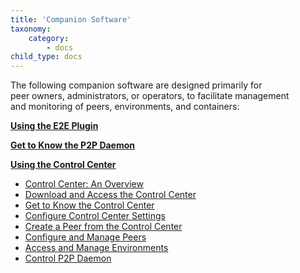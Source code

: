 ```yaml
---
title: 'Companion Software'
taxonomy:
    category:
        - docs
child_type: docs
---
```


The following companion software are designed primarily for   
peer owners, administrators, or operators, to facilitate management    
and monitoring of peers, environments, and containers:

**[Using the E2E Plugin](e2e-plugin)**

**[Get to Know the P2P Daemon](p2p-daemon)**

**[Using the Control Center](control-center)**
 - [Control Center: An Overview](control-center#overview)
 - [Download and Access the Control Center](control-center/download-install)
 - [Get to Know the Control Center](control-center/get-to-know)
 - [Configure Control Center Settings](control-center/configure-settings)
 - [Create a Peer from the Control Center](control-center/create-peer)
 - [Configure and Manage Peers](control-center/configure-manage-peers)
 - [Access and Manage Environments](control-center/access-manage-envs)
 - [Control P2P Daemon](control-center/control-p2p)
